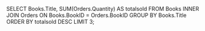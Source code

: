 SELECT Books.Title, SUM(Orders.Quantity) AS totalsold
FROM Books
INNER JOIN Orders ON Books.BookID = Orders.BookID
GROUP BY Books.Title
ORDER BY totalsold DESC
LIMIT 3;
